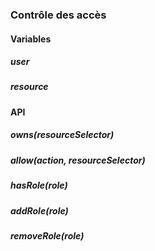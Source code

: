 ### Contrôle des accès

#### Variables

##### user
##### resource

#### API

##### owns(resourceSelector)
##### allow(action, resourceSelector)
##### hasRole(role)
##### addRole(role)
##### removeRole(role)
